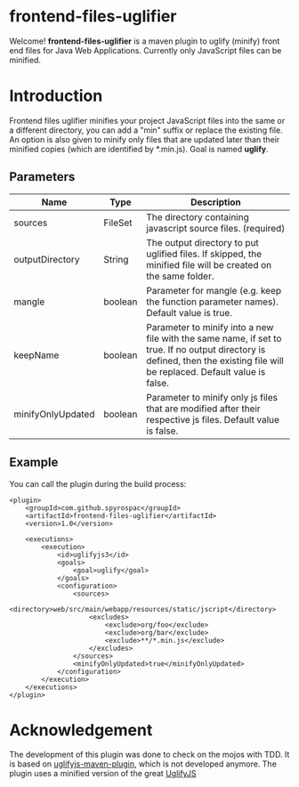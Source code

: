 # frontend-files-uglifier

Welcome! **frontend-files-uglifier** is a maven plugin to uglify (minify) front end files for Java Web Applications. Currently only JavaScript files can be minified.

# Introduction

Frontend files uglifier minifies your project JavaScript files into the same or a different directory, you can add a "min" suffix or replace the existing file. An option is also given to minify only files that are updated later than their minified copies (which are identified by *.min.js).
Goal is named **uglify**.

## Parameters

Name             |Type    |Description
-----------------|--------|--------------------------------------
sources          |FileSet |The directory containing javascript source files. (required)
outputDirectory  |String  |The output directory to put uglified files. If skipped, the minified file will be created on the same folder.
mangle|boolean  |Parameter for mangle (e.g. keep the function parameter names). Default value is true.
keepName|boolean  |Parameter to minify into a new file with the same name, if set to true. If no output directory is defined, then the existing file will be replaced.  Default value is false.
minifyOnlyUpdated|boolean  |Parameter to minify only js files that are modified after their respective js files. Default value is false.

## Example

You can call the plugin during the build process:

    <plugin>  
	    <groupId>com.github.spyrospac</groupId>  
	    <artifactId>frontend-files-uglifier</artifactId>  
	    <version>1.0</version>  
	  
	    <executions>  
	        <execution>  
	            <id>uglifyjs3</id>  
	            <goals>  
	                <goal>uglify</goal>  
	            </goals>  
	            <configuration>  
	                <sources>  
	                    <directory>web/src/main/webapp/resources/static/jscript</directory>  
	                    <excludes>  
	                        <exclude>org/foo</exclude>  
	                        <exclude>org/bar</exclude>  
	                        <exclude>**/*.min.js</exclude>  
	                    </excludes>  
	                </sources>  
	                <minifyOnlyUpdated>true</minifyOnlyUpdated>  
	            </configuration>  
	        </execution>  
	    </executions>  
	</plugin>



# Acknowledgement

The development of this plugin was done to check on the mojos with TDD. It is based on [uglifyjs-maven-plugin](https://github.com/tqh/uglifyjs-maven-plugin), which is not developed anymore. The plugin uses a minified version of the great [UglifyJS](https://github.com/mishoo/UglifyJS)

